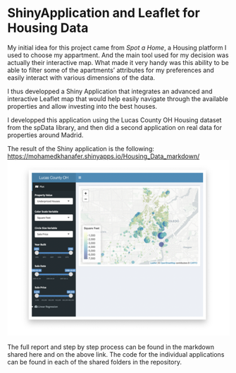 # ShinyApplication and Leaflet for Housing Data 

My initial idea for this project came from *Spot a Home*, a Housing platform I used to choose my appartment. And the main tool  used for my decision was actually their interactive map. What made it very handy was this ability to be able to filter some of the apartments’ attributes for my preferences and easily interact with various dimensions of the data.

I thus developped a Shiny Application that integrates an advanced and interactive Leaflet map that would help easily navigate through the available properties and allow investing into the best houses. 

I developped this application using the Lucas County OH Housing dataset from the spData library, and then did a second application on real data for properties around Madrid.

The result of the Shiny application is the following: https://mohamedkhanafer.shinyapps.io/Housing_Data_markdown/
![Final Result](/result_app.png)

The full report and step by step process can be found in the markdown shared here and on the above link. The code for the individual applications can be found in each of the shared folders in the repository.

